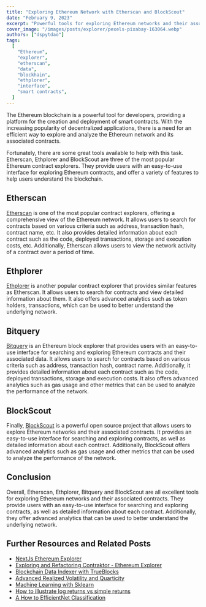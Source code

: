 ```yaml
---
title: "Exploring Ethereum Network with Etherscan and BlockScout"
date: "February 9, 2023"
excerpt: "Powerful tools for exploring Ethereum networks and their associated contracts provide users with an easy-to-use interface for searching and exploring contracts."
cover_image: "/images/posts/explorer/pexels-pixabay-163064.webp"
authors: ["dspytdao"]
tags:
  [
    "Ethereum",
    "explorer",
    "etherscan",
    "data",
    "blockhain",
    "ethplorer",
    "interface",
    "smart contracts",
  ]
---
```


The Ethereum blockchain is a powerful tool for developers, providing a platform for the creation and deployment of smart contracts. With the increasing popularity of decentralized applications, there is a need for an efficient way to explore and analyze the Ethereum network and its associated contracts.

Fortunately, there are some great tools available to help with this task. Etherscan, Ethplorer and BlockScout are three of the most popular Ethereum contract explorers. They provide users with an easy-to-use interface for exploring Ethereum contracts, and offer a variety of features to help users understand the blockchain.

## Etherscan

[Etherscan](https://etherscan.io/) is one of the most popular contract explorers, offering a comprehensive view of the Ethereum network. It allows users to search for contracts based on various criteria such as address, transaction hash, contract name, etc. It also provides detailed information about each contract such as the code, deployed transactions, storage and execution costs, etc. Additionally, Etherscan allows users to view the network activity of a contract over a period of time.

## Ethplorer

[Ethplorer](https://ethplorer.io/) is another popular contract explorer that provides similar features as Etherscan. It allows users to search for contracts and view detailed information about them. It also offers advanced analytics such as token holders, transactions, which can be used to better understand the underlying network.

## Bitquery

[Bitquery](https://explorer.bitquery.io/) is an Ethereum block explorer that provides users with an easy-to-use interface for searching and exploring Ethereum contracts and their associated data. It allows users to search for contracts based on various criteria such as address, transaction hash, contract name. Additionally, it provides detailed information about each contract such as the code, deployed transactions, storage and execution costs. It also offers advanced analytics such as gas usage and other metrics that can be used to analyze the performance of the network.

## BlockScout

Finally, [BlockScout](https://www.blockscout.com/) is a powerful open source project that allows users to explore Ethereum networks and their associated contracts. It provides an easy-to-use interface for searching and exploring contracts, as well as detailed information about each contract. Additionally, BlockScout offers advanced analytics such as gas usage and other metrics that can be used to analyze the performance of the network.

## Conclusion

Overall, Etherscan, Ethplorer, Bitquery and BlockScout are all excellent tools for exploring Ethereum networks and their associated contracts. They provide users with an easy-to-use interface for searching and exploring contracts, as well as detailed information about each contract. Additionally, they offer advanced analytics that can be used to better understand the underlying network.

## Further Resources and Related Posts

- [NextJs Ethereum Explorer](https://github.com/Pfed-prog/NextJsExplorer)
- [Exploring and Refactoring Contraktor - Ethereum Explorer](https://dspyt.com/refactoring-contraktor)
- [Blockchain Data Indexer with TrueBlocks](https://dspyt.com/blockchain-data-indexer-with-trueblocks)
- [Advanced Realized Volatility and Quarticity](https://dspyt.com/advanced-realized-volatility-and-quarticity)
- [Machine Learning with Sklearn](https://dspyt.com/machine-learning-time-series-temperature-data-modeling)
- [How to illustrate log returns vs simple returns](https://dspyt.com/simple-returns-log-return-and-volatility-simple-introduction)
- [A How to EfficientNet Classification](https://dspyt.com/efficientnet-classification)
